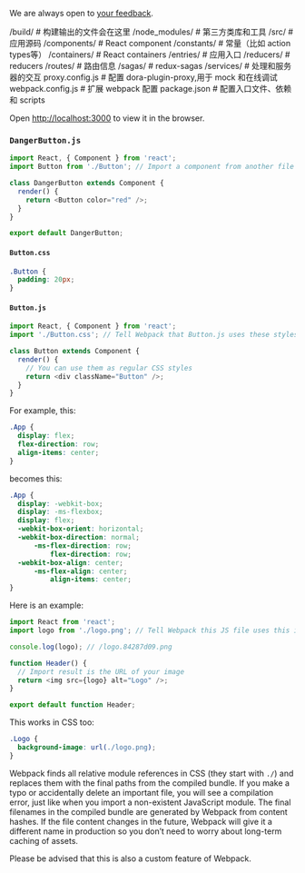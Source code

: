 We are always open to [your feedback](https://github.com/facebookincubator/create-react-app/issues).


/build/		# 构建输出的文件会在这里
/node_modules/	# 第三方类库和工具
/src/		# 应用源码
     /components/	# React component
     /constants/	# 常量（比如 action types等）
     /containers/	# React containers
     /entries/ 	# 应用入口
     /reducers/ 	# reducers
     /routes/	# 路由信息
     /sagas/	# redux-sagas
     /services/	# 处理和服务器的交互
proxy.config.js	# 配置 dora-plugin-proxy,用于 mock 和在线调试
webpack.config.js	# 扩展 webpack 配置
package.json	# 配置入口文件、依赖和 scripts



Open [http://localhost:3000](http://localhost:3000) to view it in the browser.




### `DangerButton.js`

```js
import React, { Component } from 'react';
import Button from './Button'; // Import a component from another file

class DangerButton extends Component {
  render() {
    return <Button color="red" />;
  }
}

export default DangerButton;
```


#### `Button.css`

```css
.Button {
  padding: 20px;
}
```

#### `Button.js`

```js
import React, { Component } from 'react';
import './Button.css'; // Tell Webpack that Button.js uses these styles

class Button extends Component {
  render() {
    // You can use them as regular CSS styles
    return <div className="Button" />;
  }
}
```


For example, this:

```css
.App {
  display: flex;
  flex-direction: row;
  align-items: center;
}
```

becomes this:

```css
.App {
  display: -webkit-box;
  display: -ms-flexbox;
  display: flex;
  -webkit-box-orient: horizontal;
  -webkit-box-direction: normal;
      -ms-flex-direction: row;
          flex-direction: row;
  -webkit-box-align: center;
      -ms-flex-align: center;
          align-items: center;
}
```

Here is an example:

```js
import React from 'react';
import logo from './logo.png'; // Tell Webpack this JS file uses this image

console.log(logo); // /logo.84287d09.png

function Header() {
  // Import result is the URL of your image
  return <img src={logo} alt="Logo" />;
}

export default function Header;
```

This works in CSS too:

```css
.Logo {
  background-image: url(./logo.png);
}
```

Webpack finds all relative module references in CSS (they start with `./`) and replaces them with the final paths from the compiled bundle. If you make a typo or accidentally delete an important file, you will see a compilation error, just like when you import a non-existent JavaScript module. The final filenames in the compiled bundle are generated by Webpack from content hashes. If the file content changes in the future, Webpack will give it a different name in production so you don’t need to worry about long-term caching of assets.

Please be advised that this is also a custom feature of Webpack.
